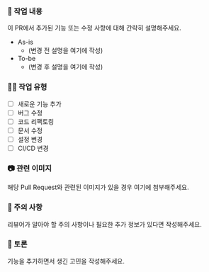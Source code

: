 ### **📌 작업 내용**

이 PR에서 추가된 기능 또는 수정 사항에 대해 간략히 설명해주세요.

- As-is
    - (변경 전 설명을 여기에 작성)
- To-be
    - (변경 후 설명을 여기에 작성)

### **🧑‍💻 작업 유형**

- [ ]  새로운 기능 추가
- [ ]  버그 수정
- [ ]  코드 리팩토링
- [ ]  문서 수정
- [ ]  설정 변경
- [ ]  CI/CD 변경

### **📷 관련 이미지**

해당 Pull Request와 관련된 이미지가 있을 경우 여기에 첨부해주세요.

### **🚨 주의 사항**

리뷰어가 알아야 할 주의 사항이나 필요한 추가 정보가 있다면 작성해주세요.

### **🤔 토론**

기능을 추가하면서 생긴 고민을 작성해주세요.

